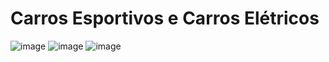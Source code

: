 # Carros Esportivos e Carros Elétricos

![image](https://github.com/user-attachments/assets/7f9941b3-61b9-41e9-ab2f-737408bd17f0)
![image](https://github.com/user-attachments/assets/98400d2e-8ef9-49fd-940a-ebf1e6a3607b)
![image](https://github.com/user-attachments/assets/4d6bbd49-8a55-4e59-8ad8-fa3dafac3c8e)



